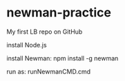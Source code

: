 # newman-practice
My first LB repo on GitHub

install Node.js

install Newman: npm install -g newman

run as: runNewmanCMD.cmd
